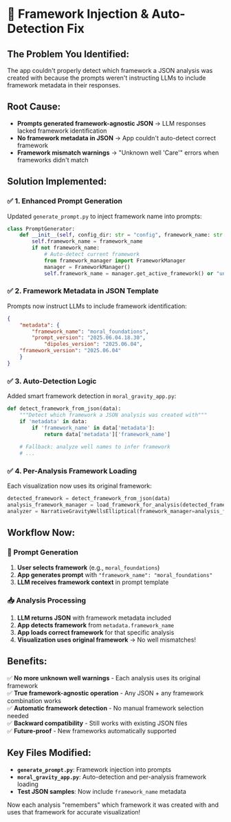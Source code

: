# 🎯 Framework Injection & Auto-Detection Fix

## **The Problem You Identified:**
The app couldn't properly detect which framework a JSON analysis was created with because the prompts weren't instructing LLMs to include framework metadata in their responses.

## **Root Cause:**
- **Prompts generated framework-agnostic JSON** → LLM responses lacked framework identification
- **No framework metadata in JSON** → App couldn't auto-detect correct framework  
- **Framework mismatch warnings** → "Unknown well 'Care'" errors when frameworks didn't match

## **Solution Implemented:**

### ✅ **1. Enhanced Prompt Generation**
Updated `generate_prompt.py` to inject framework name into prompts:

```python
class PromptGenerator:
    def __init__(self, config_dir: str = "config", framework_name: str = None):
        self.framework_name = framework_name
        if not framework_name:
            # Auto-detect current framework
            from framework_manager import FrameworkManager
            manager = FrameworkManager()
            self.framework_name = manager.get_active_framework() or "unknown"
```

### ✅ **2. Framework Metadata in JSON Template**
Prompts now instruct LLMs to include framework identification:

```json
{
    "metadata": {
        "framework_name": "moral_foundations",
        "prompt_version": "2025.06.04.18.30",
            "dipoles_version": "2025.06.04",
    "framework_version": "2025.06.04"
    }
}
```

### ✅ **3. Auto-Detection Logic**
Added smart framework detection in `moral_gravity_app.py`:

```python
def detect_framework_from_json(data):
    """Detect which framework a JSON analysis was created with"""
    if 'metadata' in data:
        if 'framework_name' in data['metadata']:
            return data['metadata']['framework_name']
    
    # Fallback: analyze well names to infer framework
    # ...
```

### ✅ **4. Per-Analysis Framework Loading**
Each visualization now uses its original framework:

```python
detected_framework = detect_framework_from_json(data)
analysis_framework_manager = load_framework_for_analysis(detected_framework)
analyzer = NarrativeGravityWellsElliptical(framework_manager=analysis_framework_manager)
```

## **Workflow Now:**

### **🔄 Prompt Generation**
1. **User selects framework** (e.g., `moral_foundations`)
2. **App generates prompt** with `"framework_name": "moral_foundations"` 
3. **LLM receives framework context** in prompt template

### **📥 Analysis Processing**  
1. **LLM returns JSON** with framework metadata included
2. **App detects framework** from `metadata.framework_name`
3. **App loads correct framework** for that specific analysis
4. **Visualization uses original framework** → No well mismatches!

## **Benefits:**

✅ **No more unknown well warnings** - Each analysis uses its original framework  
✅ **True framework-agnostic operation** - Any JSON + any framework combination works  
✅ **Automatic framework detection** - No manual framework selection needed  
✅ **Backward compatibility** - Still works with existing JSON files  
✅ **Future-proof** - New frameworks automatically supported  

## **Key Files Modified:**

- **`generate_prompt.py`**: Framework injection into prompts
- **`moral_gravity_app.py`**: Auto-detection and per-analysis framework loading  
- **Test JSON samples**: Now include `framework_name` metadata

Now each analysis "remembers" which framework it was created with and uses that framework for accurate visualization! 
